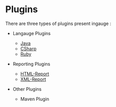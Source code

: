 # Plugins

There are three types of plugins present ingauge :
* Langauge Plugins
    - [Java](java.md)
    - [CSharp](csharp.md)
    - [Ruby](ruby.md)

* Reporting Plugins
    - [HTML-Report](html-report.md)
    - [XML-Report](xml-report.md)


* Other Plugins
    - Maven Plugin
